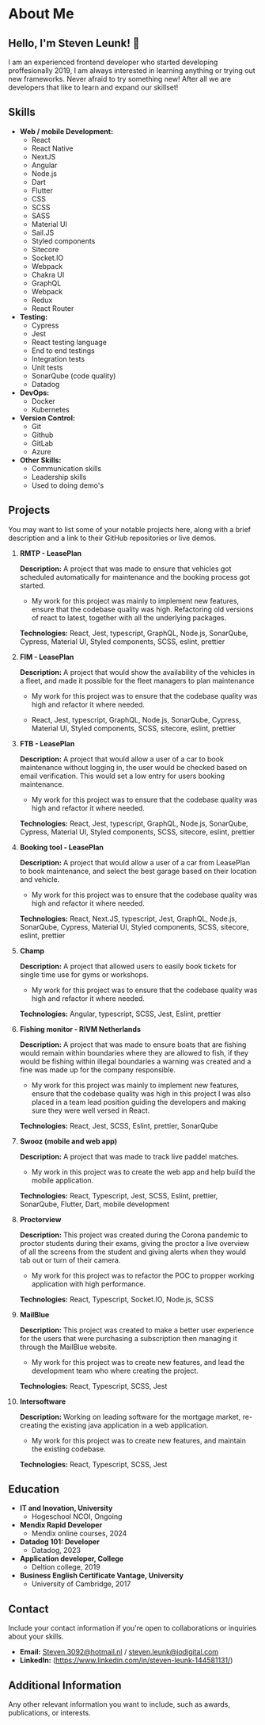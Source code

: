 # About Me

## Hello, I'm Steven Leunk! 👋

I am an experienced frontend developer who started developing proffesionally 2019, I am always interested in learning anything or trying out new frameworks. Never afraid to try something new! After all we are developers that like to learn and expand our skillset!

## Skills

- **Web / mobile Development:**
  - React
  - React Native
  - NextJS
  - Angular
  - Node.js
  - Dart
  - Flutter
  - CSS
  - SCSS
  - SASS
  - Material UI
  - Sail.JS
  - Styled components
  - Sitecore
  - Socket.IO
  - Webpack
  - Chakra UI
  - GraphQL
  - Webpack
  - Redux
  - React Router
- **Testing:**
  - Cypress
  - Jest
  - React testing language
  - End to end testings
  - Integration tests
  - Unit tests
  - SonarQube (code quality)
  - Datadog
- **DevOps:**
  - Docker
  - Kubernetes
- **Version Control:**
  - Git
  - Github
  - GitLab
  - Azure
- **Other Skills:**
  - Communication skills
  - Leadership skills
  - Used to doing demo's

## Projects

You may want to list some of your notable projects here, along with a brief description and a link to their GitHub repositories or live demos.

1. **RMTP - LeasePlan**

   **Description:** A project that was made to ensure that vehicles got scheduled automatically for maintenance and the booking process got started.

   - My work for this project was mainly to implement new features, ensure that the codebase quality was high. Refactoring old versions of react to latest, together with all the underlying packages.
   
   **Technologies:** React, Jest, typescript, GraphQL, Node.js, SonarQube, Cypress, Material UI, Styled components, SCSS, eslint, prettier

2. **FIM - LeasePlan**

   **Description:** A project that would show the availability of the vehicles in a fleet, and made it possible for the fleet managers to plan maintenance

   - My work for this project was to ensure that the codebase quality was high and refactor it where needed.

   - React, Jest, typescript, GraphQL, Node.js, SonarQube, Cypress, Material UI, Styled components, SCSS, sitecore, eslint, prettier
  
3. **FTB - LeasePlan**

   **Description:** A project that would allow a user of a car to book maintenance without logging in, the user would be checked based on email verification. This would set a low entry for users booking maintenance.

   - My work for this project was to ensure that the codebase quality was high and refactor it where needed.
   
   **Technologies:** React, Jest, typescript, GraphQL, Node.js, SonarQube, Cypress, Material UI, Styled components, SCSS, sitecore, eslint, prettier
  
4. **Booking tool - LeasePlan**

   **Description:** A project that would allow a user of a car from LeasePlan to book maintenance, and select the best garage based on their location and vehicle.

   - My work for this project was to ensure that the codebase quality was high and refactor it where needed.
   
   **Technologies:** React, Next.JS, typescript, Jest, GraphQL, Node.js, SonarQube, Cypress, Material UI, Styled components, SCSS, sitecore, eslint, prettier
  
5. **Champ**

   **Description:** A project that allowed users to easily book tickets for single time use for gyms or workshops.
   
   - My work for this project was to ensure that the codebase quality was high and refactor it where needed.
  
   **Technologies:** Angular, typescript, SCSS, Jest, Eslint, prettier
  
6. **Fishing monitor - RIVM Netherlands**

   **Description:** A project that was made to ensure boats that are fishing would remain within boundaries where they are allowed to fish, if they would be fishing within illegal boundaries a warning was created and a fine was made up for the company responsible.

   - My work for this project was mainly to implement new features, ensure that the codebase quality was high in this project I was also placed in a team lead position guiding the developers and making sure they were well versed in React.
   
   **Technologies:** React, Jest, SCSS, Eslint, prettier, SonarQube
    
7. **Swooz (mobile and web app)**

   **Description:** A project that was made to track live paddel matches.

   - My work in this project was to create the web app and help build the mobile application.
   
   **Technologies:** React, Typescript, Jest, SCSS, Eslint, prettier, SonarQube, Flutter, Dart, mobile development

8. **Proctorview**
   
   **Description:** This project was created during the Corona pandemic to proctor students during their exams, giving the proctor a live overview of all the screens from the student and giving alerts when they would tab out or turn of their camera.
   
   - My work for this project was to refactor the POC to propper working application with high performance.
   
   **Technologies:** React, Typescript, Socket.IO, Node.js, SCSS 

9. **MailBlue**

   **Description:** This project was created to make a better user experience for the users that were purchasing a subscription then managing it through the MailBlue website.
   
   - My work for this project was to create new features, and lead the development team who where creating the project.
   
   **Technologies:** React, Typescript, SCSS, Jest
   
10. **Intersoftware**

    **Description:** Working on leading software for the mortgage market, re-creating the existing java application in a web application.
   
    - My work for this project was to create new features, and maintain the existing codebase.
   
    **Technologies:** React, Typescript, SCSS, Jest

## Education

- **IT and Inovation, University**
  - Hogeschool NCOI, Ongoing
- **Mendix Rapid Developer**
  - Mendix online courses, 2024
- **Datadog 101: Developer**
  - Datadog, 2023
- **Application developer, College**
  - Deltion college, 2019
- **Business English Certificate Vantage, University**
  - University of Cambridge, 2017


## Contact

Include your contact information if you're open to collaborations or inquiries about your skills.

- **Email:** Steven.3092@hotmail.nl / steven.leunk@iodigital.com
- **LinkedIn:** (https://www.linkedin.com/in/steven-leunk-144581131/)

## Additional Information

Any other relevant information you want to include, such as awards, publications, or interests.

